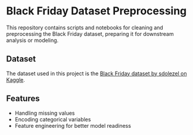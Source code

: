 # Black Friday Dataset Preprocessing

This repository contains scripts and notebooks for cleaning and preprocessing the Black Friday dataset, preparing it for downstream analysis or modeling.

## Dataset

The dataset used in this project is the [Black Friday dataset by sdolezel on Kaggle](https://www.kaggle.com/datasets/sdolezel/black-friday).

## Features

- Handling missing values
- Encoding categorical variables
- Feature engineering for better model readiness
